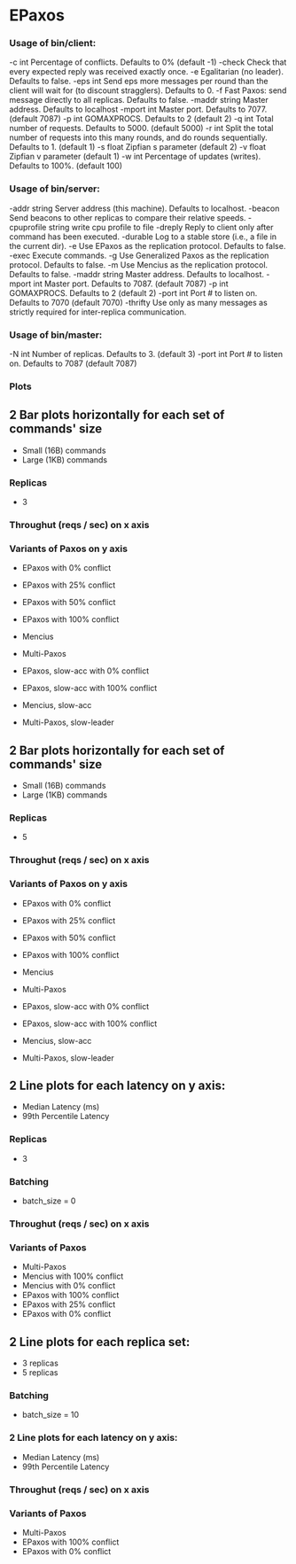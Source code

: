 EPaxos
======


### Usage of bin/client:
  -c int
        Percentage of conflicts. Defaults to 0% (default -1)
  -check
        Check that every expected reply was received exactly once.
  -e    Egalitarian (no leader). Defaults to false.
  -eps int
        Send eps more messages per round than the client will wait for (to discount stragglers). Defaults to 0.
  -f    Fast Paxos: send message directly to all replicas. Defaults to false.
  -maddr string
        Master address. Defaults to localhost
  -mport int
        Master port.  Defaults to 7077. (default 7087)
  -p int
        GOMAXPROCS. Defaults to 2 (default 2)
  -q int
        Total number of requests. Defaults to 5000. (default 5000)
  -r int
        Split the total number of requests into this many rounds, and do rounds sequentially. Defaults to 1. (default 1)
  -s float
        Zipfian s parameter (default 2)
  -v float
        Zipfian v parameter (default 1)
  -w int
        Percentage of updates (writes). Defaults to 100%. (default 100)

### Usage of bin/server:
  -addr string
        Server address (this machine). Defaults to localhost.
  -beacon
        Send beacons to other replicas to compare their relative speeds.
  -cpuprofile string
        write cpu profile to file
  -dreply
        Reply to client only after command has been executed.
  -durable
        Log to a stable store (i.e., a file in the current dir).
  -e    Use EPaxos as the replication protocol. Defaults to false.
  -exec
        Execute commands.
  -g    Use Generalized Paxos as the replication protocol. Defaults to false.
  -m    Use Mencius as the replication protocol. Defaults to false.
  -maddr string
        Master address. Defaults to localhost.
  -mport int
        Master port.  Defaults to 7087. (default 7087)
  -p int
        GOMAXPROCS. Defaults to 2 (default 2)
  -port int
        Port # to listen on. Defaults to 7070 (default 7070)
  -thrifty
        Use only as many messages as strictly required for inter-replica communication.

### Usage of bin/master:
  -N int
        Number of replicas. Defaults to 3. (default 3)
  -port int
        Port # to listen on. Defaults to 7087 (default 7087)

### Plots

## 2 Bar plots horizontally for each set of commands' size
- Small (16B) commands
- Large (1KB) commands

### Replicas
- 3

### Throughut (reqs / sec) on x axis

### Variants of Paxos on y axis
- EPaxos with 0% conflict
- EPaxos with 25% conflict
- EPaxos with 50% conflict
- EPaxos with 100% conflict
- Mencius
- Multi-Paxos

- EPaxos, slow-acc with 0% conflict
- EPaxos, slow-acc with 100% conflict
- Mencius, slow-acc
- Multi-Paxos, slow-leader

## 2 Bar plots horizontally for each set of commands' size
- Small (16B) commands
- Large (1KB) commands

### Replicas
- 5

### Throughut (reqs / sec) on x axis

### Variants of Paxos on y axis
- EPaxos with 0% conflict
- EPaxos with 25% conflict
- EPaxos with 50% conflict
- EPaxos with 100% conflict
- Mencius
- Multi-Paxos

- EPaxos, slow-acc with 0% conflict
- EPaxos, slow-acc with 100% conflict
- Mencius, slow-acc
- Multi-Paxos, slow-leader

## 2 Line plots for each latency on y axis:
- Median Latency (ms) 
- 99th Percentile Latency

### Replicas
- 3

### Batching
- batch_size = 0

### Throughut (reqs / sec) on x axis

### Variants of Paxos
- Multi-Paxos
- Mencius with 100% conflict
- Mencius with 0% conflict
- EPaxos with 100% conflict
- EPaxos with 25% conflict
- EPaxos with 0% conflict

## 2 Line plots for each replica set:
- 3 replicas
- 5 replicas

### Batching
- batch_size = 10

### 2 Line plots for each latency on y axis:
- Median Latency (ms) 
- 99th Percentile Latency

### Throughut (reqs / sec) on x axis

### Variants of Paxos
- Multi-Paxos
- EPaxos with 100% conflict
- EPaxos with 0% conflict
